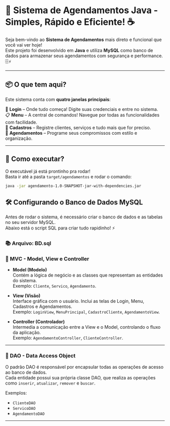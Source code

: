 # 🎯 Sistema de Agendamentos Java - Simples, Rápido e Eficiente! ☕

Seja bem-vindo ao **Sistema de Agendamentos** mais direto e funcional que você vai ver hoje!  
Este projeto foi desenvolvido em **Java** e utiliza **MySQL** como banco de dados para armazenar seus agendamentos com segurança e performance. 🗄️⚡

---

## 📦 O que tem aqui?

Este sistema conta com **quatro janelas principais**:

🔐 **Login** – Onde tudo começa! Digite suas credenciais e entre no sistema.  
📋 **Menu** – A central de comandos! Navegue por todas as funcionalidades com facilidade.  
📝 **Cadastros** – Registre clientes, serviços e tudo mais que for preciso.  
📅 **Agendamentos** – Programe seus compromissos com estilo e organização.

---

## 🚀 Como executar?

O executável já está prontinho pra rodar!  
Basta ir até a pasta `target/agendamentos` e rodar o comando:


```bash
java -jar agendamento-1.0-SNAPSHOT-jar-with-dependencies.jar
```

## 🛠️ Configurando o Banco de Dados MySQL

Antes de rodar o sistema, é necessário criar o banco de dados e as tabelas no seu servidor MySQL.  
Abaixo está o script SQL para criar tudo rapidinho! ⚡

### 📚 Arquivo: BD.sql

### 📂 MVC - Model, View e Controller

- **Model (Modelo)**  
  Contém a lógica de negócio e as classes que representam as entidades do sistema.  
  Exemplo: `Cliente`, `Servico`, `Agendamento`.

- **View (Visão)**  
  Interface gráfica com o usuário. Inclui as telas de Login, Menu, Cadastros e Agendamentos.  
  Exemplo: `LoginView`, `MenuPrincipal`, `CadastroCliente`, `AgendamentoView`.

- **Controller (Controlador)**  
  Intermedia a comunicação entre a View e o Model, controlando o fluxo da aplicação.  
  Exemplo: `AgendamentoController`, `ClienteController`.

---

### 💾 DAO - Data Access Object

O padrão DAO é responsável por encapsular todas as operações de acesso ao banco de dados.  
Cada entidade possui sua própria classe DAO, que realiza as operações como `inserir`, `atualizar`, `remover` e `buscar`.

Exemplos:
- `ClienteDAO`
- `ServicoDAO`
- `AgendamentoDAO`

---
